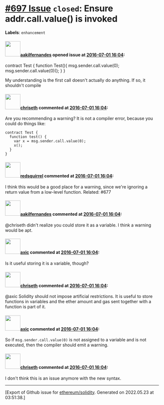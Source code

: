 # [\#697 Issue](https://github.com/ethereum/solidity/issues/697) `closed`: Ensure addr.call.value() is invoked
**Labels**: `enhancement`


#### <img src="https://avatars.githubusercontent.com/u/1577353?u=04b67112d6f4b43f526da3cb9fd88aeb18223b22&v=4" width="50">[aakilfernandes](https://github.com/aakilfernandes) opened issue at [2016-07-01 16:04](https://github.com/ethereum/solidity/issues/697):

contract Test {
        function Test(){
            msg.sender.call.value(0);
            msg.sender.call.value(0)();
        }
    }

My understanding is the first call doesn't actually do anything. If so, it shouldn't compile


#### <img src="https://avatars.githubusercontent.com/u/9073706?v=4" width="50">[chriseth](https://github.com/chriseth) commented at [2016-07-01 16:04](https://github.com/ethereum/solidity/issues/697#issuecomment-230514787):

Are you recommending a warning? It is not a compiler error, because you could do things like:

```
contract Test {
  function test() {
    var x = msg.sender.call.value(0);
    x();
  }
}
```

#### <img src="https://avatars.githubusercontent.com/u/2512?v=4" width="50">[redsquirrel](https://github.com/redsquirrel) commented at [2016-07-01 16:04](https://github.com/ethereum/solidity/issues/697#issuecomment-230747252):

I think this would be a good place for a warning, since we're ignoring a return value from a low-level function. Related: #677

#### <img src="https://avatars.githubusercontent.com/u/1577353?u=04b67112d6f4b43f526da3cb9fd88aeb18223b22&v=4" width="50">[aakilfernandes](https://github.com/aakilfernandes) commented at [2016-07-01 16:04](https://github.com/ethereum/solidity/issues/697#issuecomment-230937571):

@chriseth didn't realize you could store it as a variable. I think a warning would be apt.

#### <img src="https://avatars.githubusercontent.com/u/20340?v=4" width="50">[axic](https://github.com/axic) commented at [2016-07-01 16:04](https://github.com/ethereum/solidity/issues/697#issuecomment-245128478):

Is it useful storing it is a variable, though?

#### <img src="https://avatars.githubusercontent.com/u/9073706?v=4" width="50">[chriseth](https://github.com/chriseth) commented at [2016-07-01 16:04](https://github.com/ethereum/solidity/issues/697#issuecomment-245266375):

@axic Solidity should not impose artificial restrictions. It is useful to store functions in variables and the ether amount and gas sent together with a function is part of it.

#### <img src="https://avatars.githubusercontent.com/u/20340?v=4" width="50">[axic](https://github.com/axic) commented at [2016-07-01 16:04](https://github.com/ethereum/solidity/issues/697#issuecomment-250764826):

So if `msg.sender.call.value(0)` is not assigned to a variable and is not executed, then the compiler should emit a warning.

#### <img src="https://avatars.githubusercontent.com/u/9073706?v=4" width="50">[chriseth](https://github.com/chriseth) commented at [2016-07-01 16:04](https://github.com/ethereum/solidity/issues/697#issuecomment-628676774):

I don't think this is an issue anymore with the new syntax.


-------------------------------------------------------------------------------



[Export of Github issue for [ethereum/solidity](https://github.com/ethereum/solidity). Generated on 2022.05.23 at 03:51:38.]
